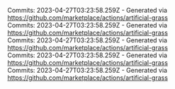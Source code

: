 Commits: 2023-04-27T03:23:58.259Z - Generated via https://github.com/marketplace/actions/artificial-grass
<br>
Commits: 2023-04-27T03:23:58.259Z - Generated via https://github.com/marketplace/actions/artificial-grass
<br>
Commits: 2023-04-27T03:23:58.259Z - Generated via https://github.com/marketplace/actions/artificial-grass
<br>
Commits: 2023-04-27T03:23:58.259Z - Generated via https://github.com/marketplace/actions/artificial-grass
<br>
Commits: 2023-04-27T03:23:58.259Z - Generated via https://github.com/marketplace/actions/artificial-grass
<br>
